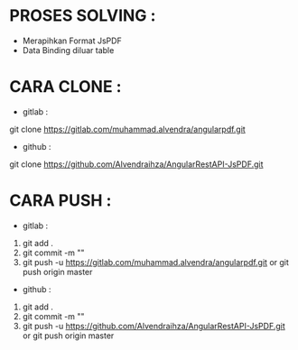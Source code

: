 # PROSES SOLVING :

- Merapihkan Format JsPDF
- Data Binding diluar table

# CARA CLONE :

- gitlab :

git clone https://gitlab.com/muhammad.alvendra/angularpdf.git

- github :

git clone https://github.com/Alvendraihza/AngularRestAPI-JsPDF.git

# CARA PUSH :

- gitlab :

1. git add .
2. git commit -m ""
3. git push -u https://gitlab.com/muhammad.alvendra/angularpdf.git or git push origin master

- github :

1. git add .
2. git commit -m ""
3. git push -u https://github.com/Alvendraihza/AngularRestAPI-JsPDF.git or git push origin master


